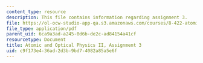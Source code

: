 ```yaml
---
content_type: resource
description: This file contains information regarding assignment 3.
file: https://ol-ocw-studio-app-qa.s3.amazonaws.com/courses/8-422-atomic-and-optical-physics-ii-spring-2013/c9f173e436ad2d3b9bd74082a85a5e6f_MIT8_422S13_hw3.pdf
file_type: application/pdf
parent_uid: 6ca9a3ad-a245-0d6b-de2c-ad84154a41cf
resourcetype: Document
title: Atomic and Optical Physics II, Assignment 3
uid: c9f173e4-36ad-2d3b-9bd7-4082a85a5e6f
---
```

